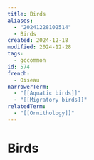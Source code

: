 ```yaml
---
title: Birds
aliases:
  - "20241228102514"
  - Birds
created: 2024-12-18
modified: 2024-12-28
tags:
  - gccommon
id: 574
french:
  - Oiseau
narrowerTerm:
  - "[[Aquatic birds]]"
  - "[[Migratory birds]]"
relatedTerm:
  - "[[Ornithology]]"
---
```

# Birds
